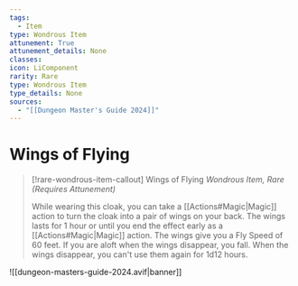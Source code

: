 ```yaml
---
tags:
  - Item
type: Wondrous Item
attunement: True
attunement_details: None
classes:
icon: LiComponent
rarity: Rare
type: Wondrous Item
type_details: None
sources: 
  - "[[Dungeon Master's Guide 2024]]"
---
```

# Wings of Flying
>[!rare-wondrous-item-callout] Wings of Flying
>_Wondrous Item, Rare (Requires Attunement)_
>
>While wearing this cloak, you can take a [[Actions#Magic\|Magic]] action to turn the cloak into a pair of wings on your back. The wings lasts for 1 hour or until you end the effect early as a [[Actions#Magic\|Magic]] action. The wings give you a Fly Speed of 60 feet. If you are aloft when the wings disappear, you fall. When the wings disappear, you can't use them again for 1d12 hours.
>


![[dungeon-masters-guide-2024.avif|banner]]